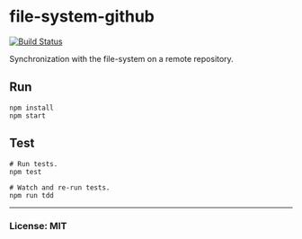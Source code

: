 # file-system-github
[![Build Status](https://travis-ci.org/philcockfield/file-system-github.svg)](https://travis-ci.org/philcockfield/file-system-github)

Synchronization with the file-system on a remote repository.


## Run
    npm install
    npm start


## Test
    # Run tests.
    npm test

    # Watch and re-run tests.
    npm run tdd


---
### License: MIT
